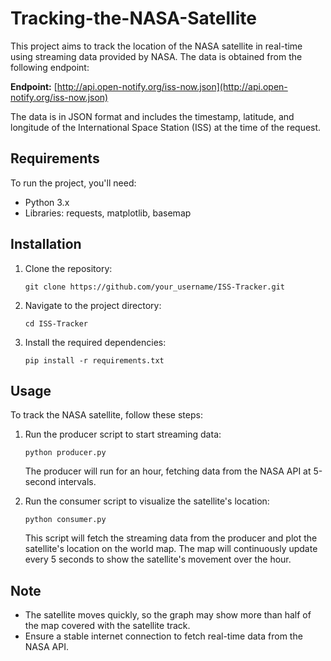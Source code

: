 # Tracking-the-NASA-Satellite

This project aims to track the location of the NASA satellite in real-time using streaming data provided by NASA. The data is obtained from the following endpoint:

 **Endpoint:** [http://api.open-notify.org/iss-now.json](http://api.open-notify.org/iss-now.json)

The data is in JSON format and includes the timestamp, latitude, and longitude of the International Space Station (ISS) at the time of the request.

## Requirements

To run the project, you'll need:

- Python 3.x
- Libraries: requests, matplotlib, basemap

## Installation

1. Clone the repository:

    ```
    git clone https://github.com/your_username/ISS-Tracker.git
    ```

2. Navigate to the project directory:

    ```
    cd ISS-Tracker
    ```

3. Install the required dependencies:

    ```
    pip install -r requirements.txt
    ```

## Usage

To track the NASA satellite, follow these steps:

1. Run the producer script to start streaming data:

    ```
    python producer.py
    ```

   The producer will run for an hour, fetching data from the NASA API at 5-second intervals.

2. Run the consumer script to visualize the satellite's location:

    ```
    python consumer.py
    ```

   This script will fetch the streaming data from the producer and plot the satellite's location on the world map. The map will continuously update every 5 seconds to show the satellite's movement over the hour.

## Note

- The satellite moves quickly, so the graph may show more than half of the map covered with the satellite track.
- Ensure a stable internet connection to fetch real-time data from the NASA API.



